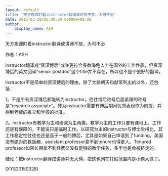 ```yaml
---
layout: default
title: '天方夜谭盯着instructor翻译成讲师不放，大可不必'
date: 2015-03-28T00:00:00.000000+08:00
author:
    display_name: ASH
---
```


天方夜谭盯着instructor翻译成讲师不放，大可不必

作者：ASH

Instructor翻译成“资深博后”或许更符合多数海龟人士在国外的工作性质，但资深博后的英文回译“senior postdoc”这个title并不存在，所以也不是个很好的翻译。

Instructor不是简单的资深博后的理由，除了大路朝天和献军列出的以外，还包括：

1。不是所有资深博后都能转为instructor，往往博后称号后面紧跟的称号是“research associate”。转为instructor需要有博后期间优秀表现作为前提，并得到老板的推举和学校的批准。

2。Instructor有教学为主和研究为主两类。教学为主的工作只要有课可上，工作还是有保障的，不能说只是临时工作。以研究为主的instructor与博士后相比，其工作稳定性往往也还是高于一般的博后，尤其是如果自己申请到了funding。美国没有绝对的铁饭碗，assistant professor拿不到tenure也得走人。Tenured professor如果长期拿不到经费又没有足够的教学任务，多半也是会被挤走的。

结论：把instructor翻译成讲师并无大碍，把这也列在打假范围内是小题大做了。

(XYS20150328)

